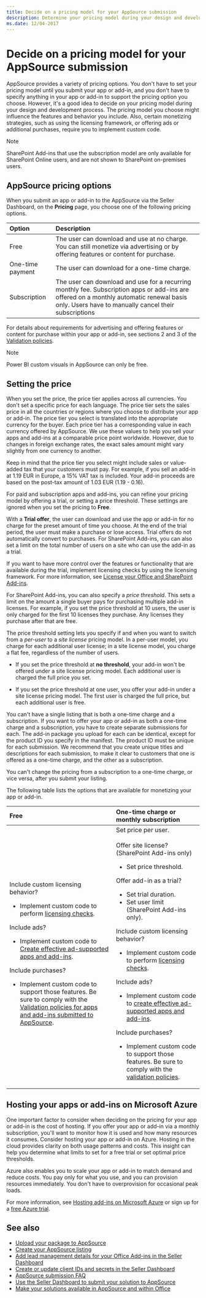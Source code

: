 ```yaml
---
title: Decide on a pricing model for your AppSource submission
description: Determine your pricing model during your design and development process; the one you choose influences the features and behavior you include.
ms.date: 12/04-2017
---
```


# Decide on a pricing model for your AppSource submission

AppSource provides a variety of pricing options. You don't have to set your pricing model until you submit your app or add-in, and you don't have to specify anything in your app or add-in to support the pricing option you choose. However, it's a good idea to decide on your pricing model during your design and development process. The pricing model you choose might influence the features and behavior you include. Also, certain monetizing strategies, such as using the licensing framework, or offering ads or additional purchases, require you to implement custom code.

> [!NOTE]
> SharePoint Add-ins that use the subscription model are only available for SharePoint Online users, and are not shown to SharePoint on-premises users.

## AppSource pricing options

When you submit an app or add-in to the AppSource via the Seller Dashboard, on the **Pricing** page, you choose one of the following pricing options.

|**Option**|**Description**|
|:-----|:-----|
|Free|The user can download and use at no charge. You can still monetize via advertising or by offering features or content for purchase.|
|One-time payment|The user can download for a one-time charge.|
|Subscription|The user can download and use for a recurring monthly fee. Subscription apps or add-ins are offered on a monthly automatic renewal basis only. Users have to manually cancel their subscriptions|

For details about requirements for advertising and offering features or content for purchase within your app or add-in, see sections 2 and 3 of the [Validation policies](validation-policies.md).
 
> [!NOTE]
> Power BI custom visuals in AppSource can only be free.
 

## Setting the price

When you set the price, the price tier applies across all currencies. You don't set a specific price for each language. The price tier sets the sales price in all the countries or regions where you choose to distribute your app or add-in. The price tier you select is translated into the appropriate currency for the buyer. Each price tier has a corresponding value in each currency offered by AppSource. We use these values to help you sell your apps and add-ins at a comparable price point worldwide. However, due to changes in foreign exchange rates, the exact sales amount might vary slightly from one currency to another.

Keep in mind that the price tier you select might include sales or value-added tax that your customers must pay. For example, if you sell an add-in at 1.19 EUR in Europe, a 15% VAT tax is included. Your add-in proceeds are based on the post-tax amount of 1.03 EUR (1.19 - 0.16).

For paid and subscription apps and add-ins, you can refine your pricing model by offering a trial, or setting a price threshold. These settings are ignored when you set the pricing to **Free**.

With a **Trial offer**, the user can download and use the app or add-in for no charge for the preset amount of time you choose. At the end of the trial period, the user must make a purchase or lose access. Trial offers do not automatically convert to purchases. For SharePoint Add-ins, you can also set a limit on the total number of users on a site who can use the add-in as a trial.

If you want to have more control over the features or functionality that are available during the trial, implement licensing checks by using the licensing framework. For more information, see [License your Office and SharePoint Add-ins](license-your-add-ins.md).

For SharePoint Add-ins, you can also specify a *price threshold*. This sets a limit on the amount a single buyer pays for purchasing multiple add-in licenses. For example, if you set the price threshold at 10 users, the user is only charged for the first 10 licenses they purchase. Any licenses they purchase after that are free.

The price threshold setting lets you specify if and when you want to switch from a *per-user* to a *site license* pricing model. In a per-user model, you charge for each additional user license; in a site license model, you charge a flat fee, regardless of the number of users.

- If you set the price threshold at **no threshold**, your add-in won't be offered under a site license pricing model. Each additional user is charged the full price you set. 

- If you set the price threshold at one user, you offer your add-in under a site license pricing model. The first user is charged the full price, but each additional user is free.

You can't have a single listing that is both a one-time charge and a subscription. If you want to offer your app or add-in as both a one-time charge and a subscription, you have to create separate submissions for each. The add-in package you upload for each can be identical, except for the product ID you specify in the manifest. The product ID must be unique for each submission. We recommend that you create unique titles and descriptions for each submission, to make it clear to customers that one is offered as a one-time charge, and the other as a subscription.

You can't change the pricing from a subscription to a one-time charge, or vice versa, after you submit your listing. 

The following table lists the options that are available for monetizing your app or add-in.

|**Free**|**One-time charge or monthly subscription**|
|:-----|:-----|
| Include custom licensing behavior?<ul><li>Implement custom code to perform [licensing checks](license-your-add-ins.md).</li></ul>Include ads?<ul><li>Implement custom code to [Create effective ad-supported apps and add-ins](create-effective-office-store-listings.md#bk_ads).</li></ul>Include purchases?<ul><li>Implement custom code to support those features. Be sure to comply with the [Validation policies for apps and add-ins submitted to AppSource](validation-policies.md).</li></ul> | Set price per user.<br/><br/>Offer site license? (SharePoint Add-ins only)<ul><li>Set price threshold.</li></ul>Offer add-in as a trial?<ul><li>Set trial duration.</li><li>Set user limit (SharePoint Add-ins only).</li></ul>Include custom licensing behavior?<ul><li>Implement custom code to perform [licensing checks](license-your-add-ins.md).</li></ul>Include ads?<ul><li>Implement custom code to [create effective ad-supported apps and add-ins](create-effective-office-store-listings.md#bk_ads).</li></ul>Include purchases?<ul><li>Implement custom code to support those features. Be sure to comply with the [validation policies](validation-policies.md).</li></ul>|

## Hosting your apps or add-ins on Microsoft Azure

One important factor to consider when deciding on the pricing for your app or add-in is the cost of hosting. If you offer your app or add-in via a monthly subscription, you'll want to monitor how it is used and how many resources it consumes. Consider hosting your app or add-in on Azure. Hosting in the cloud provides clarity on both usage patterns and costs. This insight can help you determine what limits to set for a free trial or set optimal price thresholds.

Azure also enables you to scale your app or add-in to match demand and reduce costs. You pay only for what you use, and you can provision resources immediately. You don't have to overprovision for occasional peak loads. 

For more information, see [Hosting add-ins on Microsoft Azure](https://azure.microsoft.com/en-us/services/app-service/) or sign up for a [free Azure trial](https://azure.microsoft.com/en-us/free/).
 

## See also

- [Upload your package to AppSource](upload-package.md)
- [Create your AppSource listing](office-store-listing.md)
- [Add lead management details for your Office Add-ins in the Seller Dashboard](add-lead-management-details.md)
- [Create or update client IDs and secrets in the Seller Dashboard](create-or-update-client-ids-and-secrets.md)
- [AppSource submission FAQ](office-store-submission-faq.md)
- [Use the Seller Dashboard to submit your solution to AppSource](use-the-seller-dashboard-to-submit-to-the-office-store.md)
- [Make your solutions available in AppSource and within Office](submit-to-the-office-store.md)

